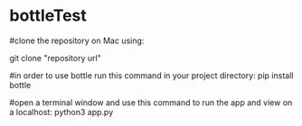 # bottleTest

#clone the repository on Mac using:

git clone "repository url"

#in order to use bottle run this command in your project directory:
pip install bottle

#open a terminal window and use this command to run the app and view on a localhost:
python3 app.py


